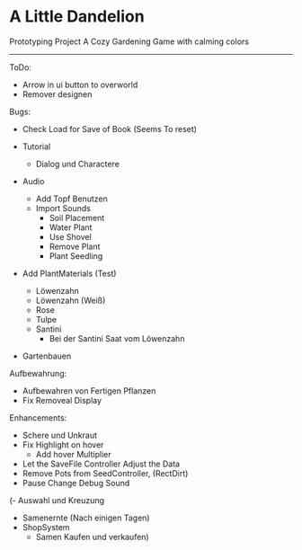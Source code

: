 # A Little Dandelion
Prototyping Project
A Cozy Gardening Game with calming colors

---
ToDo:
- Arrow in ui button to overworld
- Remover designen

Bugs:
  - Check Load for Save of Book (Seems To reset)
  - Tutorial
    - Dialog und Charactere

- Audio
  - Add Topf Benutzen
  - Import Sounds
    - Soil Placement
    - Water Plant
    - Use Shovel
    - Remove Plant
    - Plant Seedling

- Add PlantMaterials (Test)
  - Löwenzahn
  - Löwenzahn (Weiß)
  - Rose
  - Tulpe
  - Santini
    - Bei der Santini Saat vom Löwenzahn

- Gartenbauen

Aufbewahrung:
- Aufbewahren von Fertigen Pflanzen
- Fix Removeal Display


Enhancements:
- Schere und Unkraut
- Fix Highlight on hover
  - Add hover Multiplier
- Let the SaveFile Controller Adjust the Data
- Remove Pots from SeedController, (RectDirt)
- Pause Change Debug Sound

(- Auswahl und Kreuzung
- Samenernte (Nach einigen Tagen)
- ShopSystem
  - Samen Kaufen und verkaufen)